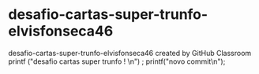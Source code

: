 # desafio-cartas-super-trunfo-elvisfonseca46
desafio-cartas-super-trunfo-elvisfonseca46 created by GitHub Classroom
printf ("desafio cartas super trunfo ! \n") ;
printf("novo commit\n");

